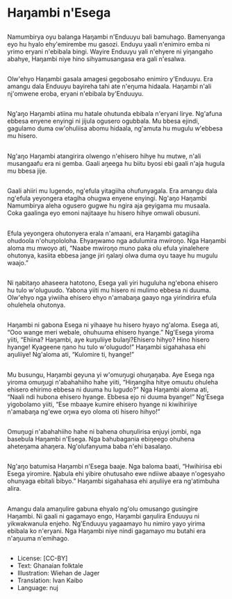 # Haŋambi n'Esega

##
Namumbirya oyu balanga Haŋambi
n'Enduuyu bali bamuhago.
Bamenyanga eyo hu hyalo
ehy'emirembe mu gasozi.
Enduyu yaali n'enimiro emba ni
yrimo eryani n'ebibala bingi.
Wayire Enduuyu yali n'ehyere ni
yiŋangaho abahye, Haŋambi niye
hino sihyamusangasa era gali
n'esalwa.

##
Olw'ehyo Haŋambi gasala amagesi
gegobosaho enimiro y'Enduuyu.
Era amangu dala Enduuyu bayireha
tahi ate n'eŋuma hidaala. Haŋambi
n'ali nj'omwene eroba, eryani
n'ebibala by'Enduuyu.

##
Ng'aŋo Haŋambi atiina mu hatale
ohutunda ebibala n'eryani lirye.
Ng'afuna ebbesa enyene enyingi ni
jijula ogusero ogubbala.
Mu bbesa ejindi, gagulamo duma
ow'ohuliisa abomu hidaala,
ng'amuta hu mugulu w'ebbesa mu
hisero.

##
Ng'aŋo Haŋambi atangirira olwengo
n'ehisero hihye hu mutwe, n'ali
musangaafu era ni gemba.
Gaali aŋeega hu biitu byosi ebi gaali
n'aja hugula mu bbesa jije.

##
Gaali ahiiri mu lugendo, ng'efula
yitagiiha ohufunyagala.
Era amangu dala ng'efula
yeyongera etagiha ohugwa enyene
enyingi.
Ng'aŋo Haŋambi Namumbirya aleha
ogusero gugwe hu ngira aja
geyigama mu musaala.
Coka gaalinga eyo emoni najitaaye
hu hisero hihye omwali obusuni.

##
Efula yeyongera ohutonyera erala
n'amaani, era Haŋambi gatagiiha
ohudoola n'ohuŋololoha.
Ehyaŋwamo nga adulumira
mwiroŋo.
Nga Haŋambi aloma mu mwoyo ati,
“Naabe mwiroŋo muno paka olu
efula yinalehere ohutonya, kasiita
ebbesa jange jiri ŋalaŋi olwa duma
oyu taaye hu mugulu waajo.”

##
Ni ŋabitaŋo ahaseera hatotono,
Esega yali yiri huguluha ng'ebona
ehisero hu tulo w'oluguudo.
Yabona yiiti mu hisero ni mulimo
ebbesa ni duuma.
Olw'ehyo nga yiwiiha ehisero ehyo
n'amabaŋa gaayo nga yirindirira
efula ohulehela ohutonya.

##
Haŋambi ni gabona Esega ni
yihaaye hu hisero hyayo ng'aloma.
Esega ati, “Ooo wange meri webale,
ohuhuuma ehisero hyange.”
Ng'Esega yiroma yiiti, “Ehiina?
Haŋambi, aye kuŋuliiye
bulaŋi?Ehisero hihyo? Hino hisero
hyange! Kyageene ŋano hu tulo
w'olugudo!”
Haŋambi sigahahasa ehi aŋuliiye!
Ng'aloma ati, “Kulomire ti, hyange!”

##
Mu busungu, Haŋambi geyuna yi
w'omuŋugi ohuŋaŋaba. Aye Esega
nga yiroma omuŋugi n'abahahiiho
hahe yiiti, “Hiŋangiha hitye omuutu
ohuleha ehisero ehirimo ebbesa ni
duuma hu lugudo?”
Nga Haŋambi aloma ati, “Naali ndi
hubona ehisero hyange. Ebbesa ejo
ni duuma byange!”
Ng'Esega yigobolamo yiiti, “Ese
mbaaye kumire ehisero hyange ni
kiwihiriiye n'amabaŋa ng'ewe oŋwa
eyo oloma oti hisero hihyo!”

##
Omuŋugi n'abahahiiho hahe ni
bahena ohuŋulirisa enjuyi jombi,
nga basebula Haŋambi n'Esega.
Nga bahubagania ebiŋeego
ohuhena aheteŋama ahaŋera.
Ng'olufanyuma baba n'ehi
basalaŋo.

##
Ng'aŋo batumisa Haŋambi n'Esega
baaje.
Nga baloma baati, “Hwihirisa ebi
Esega yiromire. Ŋabula ehi yibire
ohutusaho ewe ndiiwe abaaye
n'ogesyaho ohunyaga ebitali
bibyo.”
Haŋambi sigahahasa ehi aŋuliiye
era ng'atimbuha alira.

##
Amangu dala amaŋulire gabuna
ehyalo ng'olu omusango gusingire
Haŋambi.
Ni gaali ni gagamayo engo,
Haŋambi gaŋulira Enduuyu ni
yikwakwanula enjeho.
Ng'Enduuyu yagaamayo hu nimiro
yayo yirima ebibala ko n'eryani.
Nga Haŋambi niye nindi gagamayo
mu butahi era n'aŋuuma n'emihago.

##
* License: [CC-BY]
* Text: Ghanaian folktale
* Illustration: Wiehan de Jager
* Translation: Ivan Kaibo
* Language: nuj
